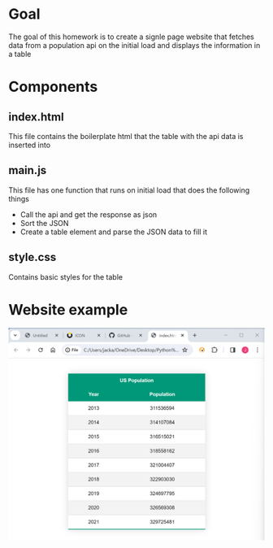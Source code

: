 # Goal
The goal of this homework is to create a signle page website that fetches data from a population api on the initial load and displays the information in a table 


# Components 

## index.html
This file contains the boilerplate html that the table with the api data is inserted into 

## main.js
This file has one function that runs on initial load that does the following things 
- Call the api and get the response as json
- Sort the JSON
- Create a table element and parse the JSON data to fill it 

## style.css
Contains basic styles for the table

# Website example 

![Website example](images/Website_Example.png)